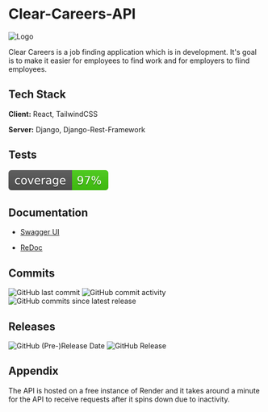 # Clear-Careers-API

![Logo](https://i.postimg.cc/3RvPL63C/clear-careers-high-resolution-logo-black.png)

Clear Careers is a job finding application which is in development. It's goal is to make it easier for employees to find work and for employers to fiind employees.


## Tech Stack

**Client:** React, TailwindCSS

**Server:** Django, Django-Rest-Framework

## Tests

![Coverage ](https://github.com/sebiflorinp/Clear-Careers/blob/main/backend/coverage.svg)

## Documentation

- [Swagger UI](https://clear-careers.onrender.com/api/v1/schema/swagger-ui/)

- [ReDoc](https://clear-careers.onrender.com/api/v1/schema/redoc/)

## Commits

![GitHub last commit](https://img.shields.io/github/last-commit/sebiflorinp/Clear-Careers?display_timestamp=committer&style=flat)
![GitHub commit activity](https://img.shields.io/github/commit-activity/y/sebiflorinp/Clear-Careers)
![GitHub commits since latest release](https://img.shields.io/github/commits-since/sebiflorinp/Clear-Careers/latest?include_prereleases&style=flat)


## Releases

![GitHub (Pre-)Release Date](https://img.shields.io/github/release-date-pre/sebiflorinp/Clear-Careers)
![GitHub Release](https://img.shields.io/github/v/release/sebiflorinp/Clear-Careers?include_prereleases)


## Appendix

The API is hosted on a free instance of Render and it takes around a minute for the API to receive requests after it spins down due to inactivity.






